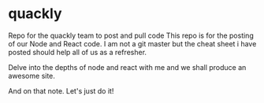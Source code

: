 # quackly
Repo for the quackly team to post and pull code
This repo is for the posting of our Node and React code. I am not a git master
but the cheat sheet i have posted should help all of us as a refresher.

Delve into the depths of node and react with me and we shall produce an awesome site. 

And on that note. Let's just do it!
